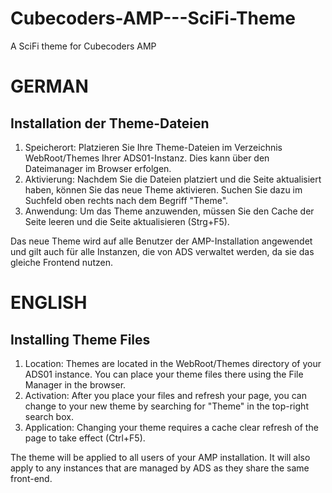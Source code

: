 # Cubecoders-AMP---SciFi-Theme
A SciFi theme for Cubecoders AMP

# GERMAN

## Installation der Theme-Dateien
1. Speicherort: Platzieren Sie Ihre Theme-Dateien im Verzeichnis WebRoot/Themes Ihrer ADS01-Instanz. Dies kann über den Dateimanager im Browser erfolgen.
2. Aktivierung: Nachdem Sie die Dateien platziert und die Seite aktualisiert haben, können Sie das neue Theme aktivieren. Suchen Sie dazu im Suchfeld oben rechts nach dem Begriff "Theme".
3. Anwendung: Um das Theme anzuwenden, müssen Sie den Cache der Seite leeren und die Seite aktualisieren (Strg+F5).

Das neue Theme wird auf alle Benutzer der AMP-Installation angewendet und gilt auch für alle Instanzen, die von ADS verwaltet werden, da sie das gleiche Frontend nutzen.


# ENGLISH

## Installing Theme Files

1. Location: Themes are located in the WebRoot/Themes directory of your ADS01 instance. You can place your theme files there using the  File Manager in the browser.
2. Activation: After you place your files and refresh your page, you can change to your new theme by searching for "Theme" in the top-right search box.
3. Application: Changing your theme requires a cache clear refresh of the page to take effect (Ctrl+F5).

The theme will be applied to all users of your AMP installation. It will also apply to any instances that are managed by ADS as they share the same front-end.
